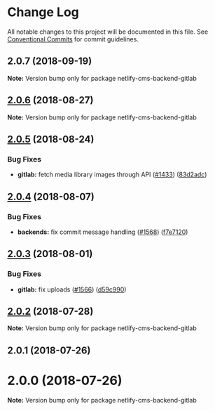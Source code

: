 # Change Log

All notable changes to this project will be documented in this file.
See [Conventional Commits](https://conventionalcommits.org) for commit guidelines.

<a name="2.0.7"></a>
## 2.0.7 (2018-09-19)

**Note:** Version bump only for package netlify-cms-backend-gitlab





<a name="2.0.6"></a>
## [2.0.6](https://github.com/netlify/netlify-cms/tree/master/packages/netlify-cms-backend-gitlab/compare/netlify-cms-backend-gitlab@2.0.5...netlify-cms-backend-gitlab@2.0.6) (2018-08-27)




**Note:** Version bump only for package netlify-cms-backend-gitlab

<a name="2.0.5"></a>
## [2.0.5](https://github.com/netlify/netlify-cms/tree/master/packages/netlify-cms-backend-gitlab/compare/netlify-cms-backend-gitlab@2.0.4...netlify-cms-backend-gitlab@2.0.5) (2018-08-24)


### Bug Fixes

* **gitlab:** fetch media library images through API ([#1433](https://github.com/netlify/netlify-cms/tree/master/packages/netlify-cms-backend-gitlab/issues/1433)) ([83d2adc](https://github.com/netlify/netlify-cms/tree/master/packages/netlify-cms-backend-gitlab/commit/83d2adc))




<a name="2.0.4"></a>
## [2.0.4](https://github.com/netlify/netlify-cms/tree/master/packages/netlify-cms-backend-gitlab/compare/netlify-cms-backend-gitlab@2.0.3...netlify-cms-backend-gitlab@2.0.4) (2018-08-07)


### Bug Fixes

* **backends:** fix commit message handling ([#1568](https://github.com/netlify/netlify-cms/tree/master/packages/netlify-cms-backend-gitlab/issues/1568)) ([f7e7120](https://github.com/netlify/netlify-cms/tree/master/packages/netlify-cms-backend-gitlab/commit/f7e7120))




<a name="2.0.3"></a>
## [2.0.3](https://github.com/netlify/netlify-cms/tree/master/packages/netlify-cms-backend-gitlab/compare/netlify-cms-backend-gitlab@2.0.2...netlify-cms-backend-gitlab@2.0.3) (2018-08-01)


### Bug Fixes

* **gitlab:** fix uploads ([#1566](https://github.com/netlify/netlify-cms/tree/master/packages/netlify-cms-backend-gitlab/issues/1566)) ([d59c990](https://github.com/netlify/netlify-cms/tree/master/packages/netlify-cms-backend-gitlab/commit/d59c990))




<a name="2.0.2"></a>
## [2.0.2](https://github.com/netlify/netlify-cms/tree/master/packages/netlify-cms-backend-gitlab/compare/netlify-cms-backend-gitlab@2.0.1...netlify-cms-backend-gitlab@2.0.2) (2018-07-28)




**Note:** Version bump only for package netlify-cms-backend-gitlab

<a name="2.0.1"></a>
## 2.0.1 (2018-07-26)



<a name="2.0.0"></a>
# 2.0.0 (2018-07-26)




**Note:** Version bump only for package netlify-cms-backend-gitlab
